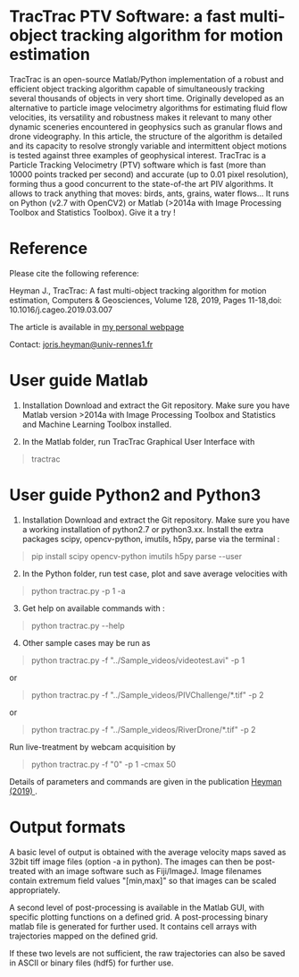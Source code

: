 # TracTrac PTV Software: a fast multi-object tracking algorithm for motion estimation

TracTrac is an open-source Matlab/Python implementation of a robust and efficient object tracking algorithm capable of simultaneously tracking several thousands of objects in very short time. Originally developed as an alternative to particle image velocimetry algorithms for estimating fluid flow velocities, its versatility and robustness makes it relevant to many other dynamic sceneries encountered in geophysics such as granular flows and drone videography. In this article, the structure of the algorithm is detailed and its capacity to resolve strongly variable and intermittent object motions is tested against three examples of geophysical interest.
TracTrac is a Particle Tracking Velocimetry (PTV) software which is fast (more than 10000 points tracked per second) and accurate (up to 0.01 pixel resolution), forming thus a good concurrent to the state-of-the art PIV algorithms. It allows to track anything that moves: birds, ants, grains, water flows... It runs on Python (v2.7 with OpenCV2) or Matlab (>2014a with Image Processing Toolbox and Statistics Toolbox). Give it a try !


# Reference
Please cite the following reference:

Heyman J., TracTrac: A fast multi-object tracking algorithm for motion estimation, Computers & Geosciences, Volume 128, 2019, Pages 11-18,doi: 10.1016/j.cageo.2019.03.007

The article is available in <a href="https://perso.univ-rennes1.fr/joris.heyman/PDF/tractrac_final.pdf" > my personal webpage </a>

Contact: joris.heyman@univ-rennes1.fr 


# User guide Matlab
1) Installation 
Download and extract the Git repository. Make sure you have Matlab version >2014a with Image Processing Toolbox and Statistics and Machine Learning Toolbox installed.  

2) In the Matlab folder, run TracTrac Graphical User Interface with 
> tractrac 

# User guide Python2 and Python3
1) Installation
Download and extract the Git repository. Make sure you have a working installation of python2.7 or python3.xx. Install the extra packages scipy, opencv-python, imutils, h5py, parse via the terminal :
> pip install scipy opencv-python imutils h5py parse --user


2) In the Python folder, run test case, plot and save average velocities with
> python tractrac.py -p 1 -a

3) Get help on available commands with :
> python tractrac.py --help

4) Other sample cases may be run as
> python tractrac.py -f "../Sample_videos/videotest.avi" -p 1

or
> python tractrac.py -f "../Sample_videos/PIVChallenge/*.tif" -p 2

or
> python tractrac.py -f "../Sample_videos/RiverDrone/*.tif" -p 2

Run live-treatment by webcam acquisition by
> python tractrac.py -f "0" -p 1 -cmax 50

Details of parameters and commands are given in the publication <a href="https://perso.univ-rennes1.fr/joris.heyman/PDF/tractrac_final.pdf" > Heyman (2019) </a>.

# Output formats

A basic level of output is obtained with the average velocity maps saved as 32bit tiff image files (option -a in python). The images can then be post-treated with an image software such as Fiji/ImageJ. Image filenames contain extremum field values "[min,max]" so that images can be scaled appropriately.

A second level of post-processing is available in the Matlab GUI, with specific plotting functions on a defined grid. A post-processing binary matlab file is generated for further used. It contains cell arrays with trajectories mapped on the defined grid. 

If these two levels are not sufficient, the raw trajectories can also be saved in ASCII or binary files (hdf5) for further use.
